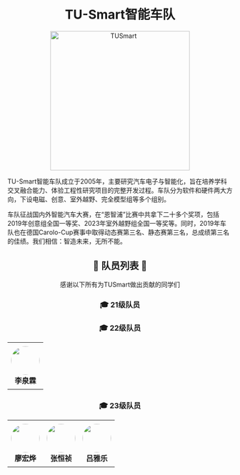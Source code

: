 <div align=center><h1>TU-Smart智能车队</h1></div>
<p align="center">
  <img src="https://github.com/user-attachments/assets/8eeb01ac-315e-40a8-812b-08d8c999350d" alt="TUSmart" width="312" />
</p>
TU-Smart智能车队成立于2005年，主要研究汽车电子与智能化，旨在培养学科交叉融合能力、体验工程性研究项目的完整开发过程。车队分为软件和硬件两大方向，下设电磁、创意、室外越野、完全模型组等多个组别。

车队征战国内外智能汽车大赛，在“恩智浦”比赛中共拿下二十多个奖项，包括2019年创意组全国一等奖、2023年室外越野组全国一等奖等。同时，2019年车队也在德国Carolo-Cup赛事中取得动态赛第三名、静态赛第三名，总成绩第三名的佳绩。我们相信：智造未来，无所不能。

<div align=center>

<div align=center><h2> 💐 队员列表 💐 </h2></div>
<div align=center> 感谢以下所有为TUSmart做出贡献的同学们 </div>
<h3>🎓 21级队员</h3>

<h3>🎓 22级队员</h3>
<table style="border-collapse:collapse"><tr>

<td style="padding:8px;text-align:center;vertical-align:top">
  <a href="https://github.com/Saberlql">
    <img src="https://wsrv.nl/?url=github.com/Saberlql.png?w=128&h=128&mask=circle&fit=cover&maxage=1w" width="64" height="64" style="border-radius:50%" />
  </a><br><strong>李泉霖</strong>
</td>

<!-- 继续添加更多 <td>...</td> -->
</tr></table>
<h3>🎓 23级队员</h3>
<table style="border-collapse:collapse"><tr>

<td style="padding:8px;text-align:center;vertical-align:top">
  <a href="https://github.com/lhy-cpu">
    <img src="https://wsrv.nl/?url=github.com/lhy-cpu.png?w=128&h=128&mask=circle&fit=cover&maxage=1w" width="64" height="64" style="border-radius:50%" />
  </a><br><strong>廖宏烨</strong>
</td>

<td style="padding:8px;text-align:center;vertical-align:top">
  <a href="https://github.com/weyumm">
    <img src="https://wsrv.nl/?url=github.com/weyumm.png?w=128&h=128&mask=circle&fit=cover&maxage=1w" width="64" height="64" style="border-radius:50%" />
  </a><br><strong>张恒祯</strong>
</td>

<td style="padding:8px;text-align:center;vertical-align:top">
  <a href="https://github.com/NgaLogic">
    <img src="https://wsrv.nl/?url=github.com/NgaLogic.png?w=128&h=128&mask=circle&fit=cover&maxage=1w" width="64" height="64" style="border-radius:50%" />
  </a><br><strong>吕雅乐</strong>
</td>
<!-- 继续添加更多 <td>...</td> -->
</tr></table>
